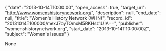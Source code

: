 {
  "date": "2013-10-14T10:00:00", 
  "open_access": true, 
  "target_url": "http://www.womenshistorynetwork.org/", 
  "description": null, 
  "end_date": null, 
  "title": "Women's History Network (WHN)", 
  "record_id": "20131014T100000/mexJ7oyTOmxM5RKHsz1UIA==", 
  "publisher": "womenshistorynetwork.org", 
  "start_date": "2013-10-14T10:00:00Z", 
  "subject": "Women's Issues"
}

None